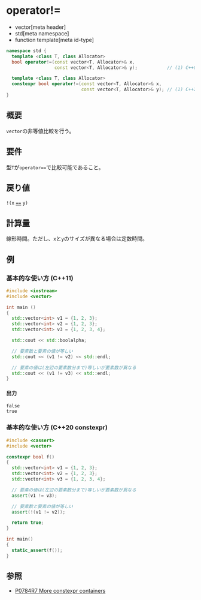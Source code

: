 # operator!=
* vector[meta header]
* std[meta namespace]
* function template[meta id-type]

```cpp
namespace std {
  template <class T, class Allocator>
  bool operator!=(const vector<T, Allocator>& x,
                  const vector<T, Allocator>& y);           // (1) C++03

  template <class T, class Allocator>
  constexpr bool operator!=(const vector<T, Allocator>& x,
                            const vector<T, Allocator>& y); // (1) C++20
}
```

## 概要
`vector`の非等値比較を行う。


## 要件
型`T`が`operator==`で比較可能であること。


## 戻り値
`!(x` [`==`](op_equal.md) `y)`


## 計算量
線形時間。ただし、`x`と`y`のサイズが異なる場合は定数時間。


## 例
### 基本的な使い方 (C++11)
```cpp example
#include <iostream>
#include <vector>

int main ()
{
  std::vector<int> v1 = {1, 2, 3};
  std::vector<int> v2 = {1, 2, 3};
  std::vector<int> v3 = {1, 2, 3, 4};

  std::cout << std::boolalpha;

  // 要素数と要素の値が等しい
  std::cout << (v1 != v2) << std::endl;

  // 要素の値は(左辺の要素数分まで)等しいが要素数が異なる
  std::cout << (v1 != v3) << std::endl;
}
```

#### 出力
```
false
true
```


### 基本的な使い方 (C++20 constexpr)
```cpp
#include <cassert>
#include <vector>

constexpr bool f()
{
  std::vector<int> v1 = {1, 2, 3};
  std::vector<int> v2 = {1, 2, 3};
  std::vector<int> v3 = {1, 2, 3, 4};

  // 要素の値は(左辺の要素数分まで)等しいが要素数が異なる
  assert(v1 != v3);

  // 要素数と要素の値が等しい
  assert(!(v1 != v2));

  return true;
}

int main()
{
  static_assert(f());
}
```

## 参照
- [P0784R7 More constexpr containers](http://www.open-std.org/jtc1/sc22/wg21/docs/papers/2019/p0784r7.html)
